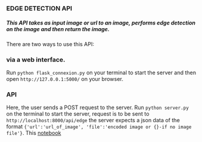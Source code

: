 ### EDGE DETECTION API

##### This API takes as input image or url to an image, performs edge detection on the image and then return the image.

There are two ways to use this API:

### via a web interface.

Run `python flask_connexion.py` on your terminal to start the server and then open `http://127.0.0.1:5000/` on your browser.
![]()
![]()

### API

Here, the user sends a POST request to the server. Run `python server.py` on the terminal to start the server, request is to be sent to `http://localhost:8000/api/edge` the server expects a json data of the format `{'url':'url_of_image', 'file':'encoded image or {}-if no image file'}`. This [notebook](https://github.com/Yodeman/iqube_projects/blob/main/flask_opencv/consuming_api.ipynb)

